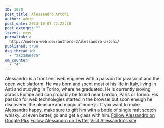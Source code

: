 ```yaml
---
ID: 1070
post_title: Alessandro Artoni
author: admin
post_date: 2013-10-07 12:22:10
post_excerpt: ""
layout: page
permalink: >
  http://modern-web.dev/authors-2/alessandro-artoni/
published: true
dsq_thread_id:
  - "2823856075"
om_counter:
  - "4"
---
```

Alessandro is a front end web engineer with a passion for javascript and the open web platform. He was born and spent most of his life in Italy, living in Asti and studying in Torino, where he graduated. He is currently moving across Europe and can probably be found near London, Paris or Torino. His passion for web technologies started in the browser but soon enough he discovered the pleasure and magic of node.js. If you want to make Alessandro happy, make sure to gift him with a bottle of single malt scotch whisky...or even better, go and get a glass with him. [Follow Alessandro on Google Plus][1] [Follow Alessandro on Twitter][2] [Visit Allessandro's site][3]

 [1]: http://plus.google.com/117495923729339939592
 [2]: https://twitter.com/artoale
 [3]: http://artoale.com